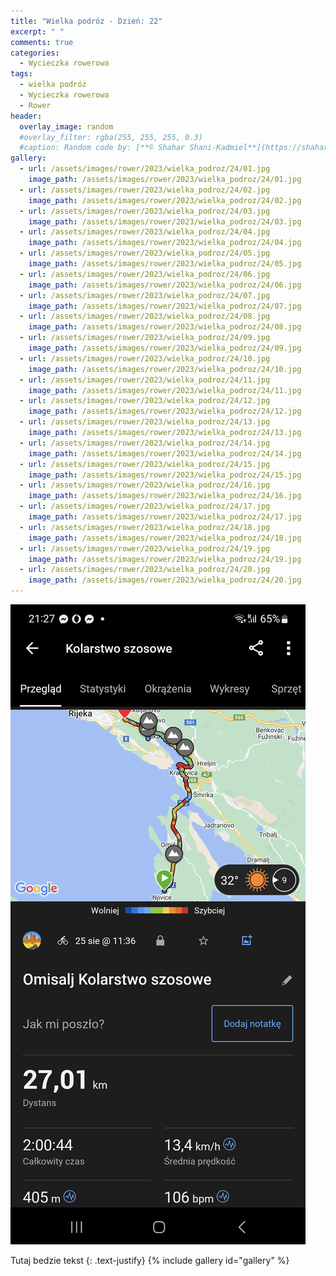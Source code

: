 ```yaml
---
title: "Wielka podróz - Dzień: 22"
excerpt: " "
comments: true
categories:
  - Wycieczka rowerowa
tags:
  - wielka podróż
  - Wycieczka rowerowa
  - Rower
header:
  overlay_image: random
  #overlay_filter: rgba(255, 255, 255, 0.3)
  #caption: Random code by: [**© Shahar Shani-Kadmiel**](https://shaharkadmiel.github.io)"
gallery:
  - url: /assets/images/rower/2023/wielka_podroz/24/01.jpg
    image_path: /assets/images/rower/2023/wielka_podroz/24/01.jpg
  - url: /assets/images/rower/2023/wielka_podroz/24/02.jpg
    image_path: /assets/images/rower/2023/wielka_podroz/24/02.jpg
  - url: /assets/images/rower/2023/wielka_podroz/24/03.jpg
    image_path: /assets/images/rower/2023/wielka_podroz/24/03.jpg
  - url: /assets/images/rower/2023/wielka_podroz/24/04.jpg
    image_path: /assets/images/rower/2023/wielka_podroz/24/04.jpg
  - url: /assets/images/rower/2023/wielka_podroz/24/05.jpg
    image_path: /assets/images/rower/2023/wielka_podroz/24/05.jpg
  - url: /assets/images/rower/2023/wielka_podroz/24/06.jpg
    image_path: /assets/images/rower/2023/wielka_podroz/24/06.jpg
  - url: /assets/images/rower/2023/wielka_podroz/24/07.jpg
    image_path: /assets/images/rower/2023/wielka_podroz/24/07.jpg
  - url: /assets/images/rower/2023/wielka_podroz/24/08.jpg
    image_path: /assets/images/rower/2023/wielka_podroz/24/08.jpg
  - url: /assets/images/rower/2023/wielka_podroz/24/09.jpg
    image_path: /assets/images/rower/2023/wielka_podroz/24/09.jpg
  - url: /assets/images/rower/2023/wielka_podroz/24/10.jpg
    image_path: /assets/images/rower/2023/wielka_podroz/24/10.jpg
  - url: /assets/images/rower/2023/wielka_podroz/24/11.jpg
    image_path: /assets/images/rower/2023/wielka_podroz/24/11.jpg
  - url: /assets/images/rower/2023/wielka_podroz/24/12.jpg
    image_path: /assets/images/rower/2023/wielka_podroz/24/12.jpg
  - url: /assets/images/rower/2023/wielka_podroz/24/13.jpg
    image_path: /assets/images/rower/2023/wielka_podroz/24/13.jpg
  - url: /assets/images/rower/2023/wielka_podroz/24/14.jpg
    image_path: /assets/images/rower/2023/wielka_podroz/24/14.jpg
  - url: /assets/images/rower/2023/wielka_podroz/24/15.jpg
    image_path: /assets/images/rower/2023/wielka_podroz/24/15.jpg
  - url: /assets/images/rower/2023/wielka_podroz/24/16.jpg
    image_path: /assets/images/rower/2023/wielka_podroz/24/16.jpg
  - url: /assets/images/rower/2023/wielka_podroz/24/17.jpg
    image_path: /assets/images/rower/2023/wielka_podroz/24/17.jpg
  - url: /assets/images/rower/2023/wielka_podroz/24/18.jpg
    image_path: /assets/images/rower/2023/wielka_podroz/24/18.jpg
  - url: /assets/images/rower/2023/wielka_podroz/24/19.jpg
    image_path: /assets/images/rower/2023/wielka_podroz/24/19.jpg
  - url: /assets/images/rower/2023/wielka_podroz/24/20.jpg
    image_path: /assets/images/rower/2023/wielka_podroz/24/20.jpg
---
```

![mapka](/assets/images/rower/2023/wielka_podroz/24/mapka.png)

Tutaj bedzie tekst
{: .text-justify}
{% include gallery id="gallery" %}
